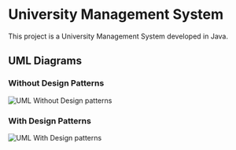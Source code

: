 # University Management System

This project is a University Management System developed in Java.

## UML Diagrams

### Without Design Patterns
![UML Without Design patterns](https://github.com/user-attachments/assets/16b022ff-e570-483e-92d8-9e9df822ad74)

### With Design Patterns
![UML With Design patterns](https://github.com/user-attachments/assets/19b26ad6-b7ab-4746-81c6-1696b387a59b)
